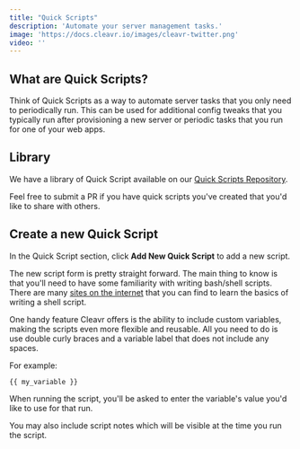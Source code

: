 ```yaml
---
title: "Quick Scripts"
description: 'Automate your server management tasks.'
image: 'https://docs.cleavr.io/images/cleavr-twitter.png'
video: ''
---
```


## What are Quick Scripts? 
Think of Quick Scripts as a way to automate server tasks that you only need to periodically run. This can be used for additional config tweaks
that you typically run after provisioning a new server or periodic tasks that you run for one of your web apps. 

## Library

We have a library of Quick Script available on our [Quick Scripts Repository](https://github.com/cleavr/quick-scripts).

Feel free to submit a PR if you have quick scripts you've created that you'd like to share with others. 

## Create a new Quick Script
In the Quick Script section, click **Add New Quick Script** to add a new script. 

The new script form is pretty straight forward. The main thing to know is that you'll need to have some familiarity with writing bash/shell scripts. 
There are many [sites on the internet](https://www.google.com/search?q=how+to+write+a+shell+script) that you can find to learn the basics of writing a shell script. 

One handy feature Cleavr offers is the ability to include custom variables, making the scripts even more flexible and reusable. All you need to do is use double curly braces and a variable label that does not include any spaces. 

For example: 

```
{{ my_variable }}
```

When running the script, you'll be asked to enter the variable's value you'd like to use for that run. 

You may also include script notes which will be visible at the time you run the script. 
